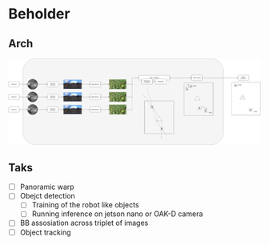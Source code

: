 # Beholder

## Arch

![arch](doc/arch.drawio.png)

## Taks
- [ ] Panoramic warp
- [ ] Obejct detection
  - [ ] Training of the robot like objects
  - [ ] Running inference on jetson nano or OAK-D camera
- [ ] BB assosiation across triplet of images
- [ ] Object tracking
